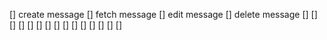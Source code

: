 [] create message
[] fetch message
[] edit message
[] delete message
[]
[]
[]
[]
[]
[]
[]
[]
[]
[]
[]
[]
[]
[]
[]
